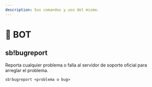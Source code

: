 ```yaml
---
description: Sus comandos y uso del mismo.
---
```


# 🌠 BOT

## **sb!bugreport**

Reporta cualquier problema o falla al servidor de soporte oficial para arreglar el problema.

```text
sb!bugreport <problema o bug>
```

